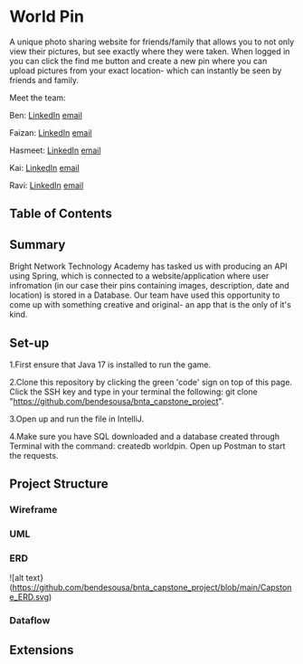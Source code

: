 # World Pin

A unique photo sharing website for friends/family that allows you to not only view their pictures, but see exactly where they were taken. When logged in you can click the find me button and create a new pin where you can upload pictures from your exact location- which can instantly be seen by friends and family.

Meet the team:

Ben: [LinkedIn](https://www.linkedin.com/in/ben-de-sousa-13a669217/)
[email](bdsousa069@gmail.com)

Faizan: [LinkedIn](https://www.linkedin.com/in/fkhan38/)
[email](faizanahmkhan@gmail.com)

Hasmeet: [LinkedIn](https://www.linkedin.com/in/hasmeet-k-30680759/)
[email](hasmeetkaur.hk@gmail.com)

Kai: [LinkedIn](https://www.linkedin.com/in/ravihussein-patel/)
[email](Owenkaic@gmail.com)

Ravi: [LinkedIn](https://www.linkedin.com/in/ravihussein-patel/)
[email](ravihusseinpatel@gmail.com)


## Table of Contents



## Summary

Bright Network Technology Academy has tasked us with producing an API using Spring, which is connected to a website/application where user infromation (in our case their pins containing images, description, date and location) is stored in a Database. Our team have used this opportunity to come up with something creative and original- an app that is the only of it's kind.


## Set-up

1.First ensure that Java 17 is installed to run the game.

2.Clone this repository by clicking the green 'code' sign on top of this page. Click the SSH key and type in your terminal the following: git clone "https://github.com/bendesousa/bnta_capstone_project".

3.Open up and run the file in IntelliJ.

4.Make sure you have SQL downloaded and a database created through Terminal with the command: createdb worldpin.
Open up Postman to start the requests.


## Project Structure
### Wireframe
### UML
### ERD

![alt text}(https://github.com/bendesousa/bnta_capstone_project/blob/main/Capstone_ERD.svg)

### Dataflow


## Extensions

